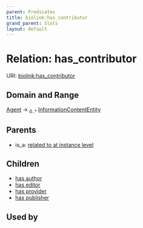 ```yaml
---
parent: Predicates
title: biolink:has_contributor
grand_parent: Slots
layout: default
---
```


# Relation: has_contributor




URI: [biolink:has_contributor](https://w3id.org/biolink/vocab/has_contributor)

## Domain and Range

[Agent](Agent.md) ->  <sub>0..\*</sub> [InformationContentEntity](InformationContentEntity.md)

## Parents

 *  is_a: [related to at instance level](related_to_at_instance_level.md)

## Children

 *  [has author](has_author.md)
 *  [has editor](has_editor.md)
 *  [has provider](has_provider.md)
 *  [has publisher](has_publisher.md)

## Used by

